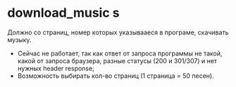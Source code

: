 # download_music s
Должно со страниц, номер которых указывааеся в програме, скачивать музыку.

- Сейчас не работает, так как ответ от запроса программы не такой, какой от запроса браузера, разные статусы (200 и 301/307) и нет нужных header response;
- Возможность выбирать кол-во страниц (1 страница = 50 песен).

